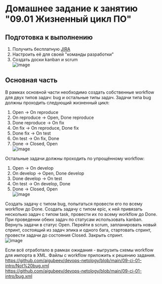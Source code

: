 # Домашнее задание к занятию "09.01 Жизненный цикл ПО"

## Подготовка к выполнению
1. Получить бесплатную [JIRA](https://www.atlassian.com/ru/software/jira/free)
2. Настроить её для своей "команды разработки"
3. Создать доски kanban и scrum   
![image](https://user-images.githubusercontent.com/87580669/221958966-a80a8c21-d2ac-47e2-b8a3-d144c738bac9.png)


## Основная часть
В рамках основной части необходимо создать собственные workflow для двух типов задач: bug и остальные типы задач. Задачи типа bug должны проходить следующий жизненный цикл:
1. Open -> On reproduce
2. On reproduce -> Open, Done reproduce
3. Done reproduce -> On fix
4. On fix -> On reproduce, Done fix
5. Done fix -> On test
6. On test -> On fix, Done
7. Done -> Closed, Open   
![image](https://user-images.githubusercontent.com/87580669/221959160-af5540ae-8581-457b-8f1c-f91b90d5e095.png)


Остальные задачи должны проходить по упрощённому workflow:
1. Open -> On develop
2. On develop -> Open, Done develop
3. Done develop -> On test
4. On test -> On develop, Done
5. Done -> Closed, Open   
![image](https://user-images.githubusercontent.com/87580669/221959234-da6b6657-0961-46c3-970f-0a4c459a1a56.png)


Создать задачу с типом bug, попытаться провести его по всему workflow до Done. Создать задачу с типом epic, к ней привязать несколько задач с типом task, провести их по всему workflow до Done. При проведении обеих задач по статусам использовать kanban. Вернуть задачи в статус Open.
Перейти в scrum, запланировать новый спринт, состоящий из задач эпика и одного бага, стартовать спринт, провести задачи до состояния Closed. Закрыть спринт.   
![image](https://user-images.githubusercontent.com/87580669/221959356-25fbdf24-5505-4c95-b801-968a6b360075.png)


Если всё отработало в рамках ожидания - выгрузить схемы workflow для импорта в XML. Файлы с workflow приложить к решению задания.   
https://github.com/aigubeev/devops-netology/blob/main/09-ci-01-intro/Not%20bug.xml   
https://github.com/aigubeev/devops-netology/blob/main/09-ci-01-intro/bug.xml

